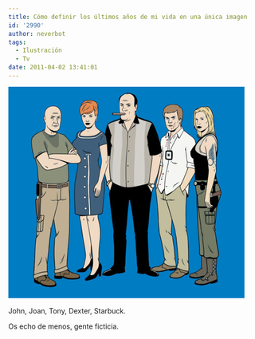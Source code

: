 ```yaml
---
title: Cómo definir los últimos años de mi vida en una única imagen
id: '2990'
author: neverbot
tags:
  - Ilustración
  - Tv
date: 2011-04-02 13:41:01
---
```


![tv.png](./como-definir-los-ultimos-anos-de-mi-vida-en-una-unica-imagen/tv.png)

John, Joan, Tony, Dexter, Starbuck.

Os echo de menos, gente ficticia.